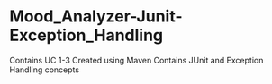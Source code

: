 # Mood_Analyzer-Junit-Exception_Handling

Contains UC 1-3
Created using Maven
Contains JUnit and Exception Handling concepts
